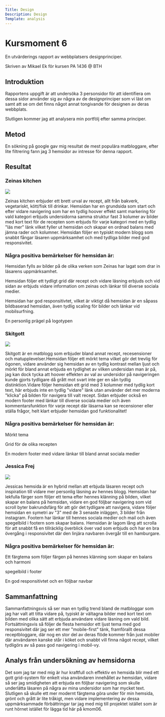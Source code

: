 ```yaml
---
Title: Design
Description: Design
Template: analysis
---
```


<div class = "main-content">
    <h1>Kursmoment 6</h1>
    <p>En utvärderings rapport av webbplatsers designprinciper.</p>
    <p>Skriven av Mikael Ek för kursen PA 1436 @ BTH</p>
    <h2>Introduktion</h2>
    <p>Rapportens uppgift är att undersöka 3 personsidor för att identifiera om dessa sidor använder sig av några av de designprinciper som vi läst om samt att se om det finns något annat tongivande för designen av deras webbplats.</p>
    <p>Slutligen kommer jag att analysera min portfölj efter samma principer.</p>
    <h2>Metod</h2>
    <p>En sökning på google gav mig resultat de mest populära matbloggare, efter lite filtrering fann jag 3 hemsidor av intresse för denna rapport.</p>
    <h2>Resultat</h2>
    <h3>Zeinas kitchen</h3>
    <a href="https://zeinaskitchen.se/"><img src="../image/zeinas.png"></a>
    <p>Zeinas kitchen erbjuder ett brett urval av recept, allt från bakverk, vegetariskt, kött/fisk till drinkar. Hemsidan har en grundsida som start och efter vidare navigering som har en tydlig hoover effekt samt markering för vald kategori erbjuds undersidorna samma struktur fast 3 kolumer av bilder med kort text för de recepten som erbjuds för varje kategori med en tydlig "läs mer" länk vilket fyller ut hemsidan och skapar en ordnad balans med jämna rader och kolumner.
    Hemsidan följer en typiskt modern blogg som snabbt fångar läsaren uppmärksamhet och med tydliga bilder med god responsivitet.</p>
    <h3>Några positiva bemärkelser för hemsidan är:</h3>
    <p>Hemsidan fylls av bilder på de olika verken som Zeinas har lagat som drar in läsarens uppmärksamhet.</p>
    <p>Hemsidan följer ett tydligt grid där recept och vidare läsning erbjuds och vid sidan av erbjuds vidare information om zeinas och länkar till diverse sociala medier.</p>
    <p>Hemsidan har god responsitivtet, vilket är viktigt då hemsidan är en såpass bildbaserad hemsidan, även tydlig scaling för bilder och länkar vid mobilsurfning.</p>
    <p>En personlig prägel på logotypen</p>
    <h3>Skitgott</h3>
    <a href="https://skitgott.se/"><img src="../image/skitgott.png"></a>
    <p>Skitgott är en matblogg som erbjuder bland annat recept, recesensioner och matupplevelser.Hemsidan följer ett mörkt tema vilket gör det trevlig för ögonen, vidare använder sig hemsidan av en tydlig kontrast mellan ljust och mörkt för bland annat erbjuda en tydlighet av vilken undersidan man är på, jag kan dock tycka att hoover effekten av val av undersidor på navigeringen kunde gjorts tydligare då grått mot svart inte ger en sån tydlig distinktion.Vidare följer hemsidan ett grid med 3 kolumner med tydlig kort text, här erbjuds inte en tydlig "vidare" länk utan använder det mer moderna "klicka" på bilden för navigera till valt recept.
    Sidan erbjuder också en modern footer med länkar till diverse sociala medier och även kommentarsfunktion för varje recept där läsarna kan se recensioner eller ställa frågor, helt klart erbjuder hemsidan god funktionalitet!</p>
    <h3>Några positiva bemärkelser för hemsidan är:</h3>
    <p>Mörkt tema</p>
    <p>Grid för de olika recepten</p>
    <p>En modern footer med vidare länkar till bland annat sociala medier</p>
    <h3>Jessica Frej</h3>
    <a href="https://www.jessicafrej.se//"><img src="../image/jessica.png"></a>
    <p>Jessicas hemsida är en hybrid mellan att erbjuda läsaren recept och inspiration till vidare mer personlig läsning av hennes blogg.
    Hemsidan har lekfulla färger som följer ett tema efter hennes klänning på bilden, vilket skapar en balans på hemsidan, vidare en god följbar navigering som vid scroll byter bakrundsfärg för att gör det tydligare att navigera, vidare följer hemsidan en symetri av "3" med de 3 senaste inläggen, 3 bilder från instagram. Footern har länkar till hennes sociala medier och mail och även spegelbild i footern som skapar balans.
    Hemsidan är lagom lång att scrolla för att snabbt få en tillräcklig överblick över vad som erbjuds och har en bra övergång i responsivitet där den linjära navbaren övergår till en hamburgare.</p>
    <h3>Några positiva bemärkelser för hemsidan är:</h3>
    <p>Ett färgtema som följer färgen på hennes klänning som skapar en balans och harmoni</p>
    <p>spegelbild i footer</p>
    <p>En god responsitivtet och en följbar navbar</p>
    <h2>Sammanfattning</h2>
    <p>Sammanfattningsvis så ser man en tydlig trend bland de matbloggar som jag har valt att titta vidare på, typiskt är vältagna bilder med kort text om bilden med olika sätt att erbjuda användare vidare läsning om vald bild.
    Fortsättningsvis så följer de flesta hemsidor ett ljust tema med god responsivitet där jag ser ett mer "mobile-first" tänk, framförallt dessa receptbloggare, där nog en stor del av deras flöde kommer från just mobiler där användaren kanske står i köket och snabbt vill finna något recept, vilket tydligörs av så pass god navigering i mobil-vy.
    <h2>Analys från undersökning av hemsidorna</h2>
    <p>Det som jag tar med mig är hur kraftfull och effektiv en hemsida blir med ett gott grid-system för enkelt visa användaren innehållet av hemsidan, vidare så ser jag smidigheten att erbjuda en följbar navigering som skulle underlätta läsaren på några av mina undersidor som har mycket text.
    Slutligen så skulle ett mer modernt färgtema göra under för min hemsida, grönt och grått är lite tråkigt, men vidare implementering av dessa uppmärksammade förbättringar tar jag med mig till projektet istället som är runt hörnet istället för lägga tid här på kmom06.
</div>
